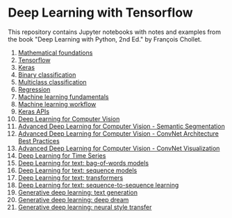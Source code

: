 Deep Learning with Tensorflow
=============================
This repository contains Jupyter notebooks with notes and examples from the book "Deep Learning with Python, 2nd Ed." by François Chollet.

1. [Mathematical foundations](mathematical_foundations.ipynb)  
2. [Tensorflow](tensorflow_basic.ipynb)
3. [Keras](keras.ipynb)  
4. [Binary classification](binary_classification.ipynb)  
5. [Multiclass classification](multiclass_classification.ipynb)  
6. [Regression](regression.ipynb)
7. [Machine learning fundamentals](ml_fundamentals.ipynb)
8. [Machine learning workflow](ml_workflow.ipynb)
9. [Keras APIs](keras_api.ipynb)  
10. [Deep Learning for Computer Vision](computer_vision.ipynb)
11. [Advanced Deep Learning for Computer Vision - Semantic Segmentation](advanced_computer_vision.ipynb)  
12. [Advanced Deep Learning for Computer Vision - ConvNet Architecture Best Practices](convnet_best_practices.ipynb)  
13. [Advanced Deep Learning for Computer Vision - ConvNet Visualization](convnet_visualization.ipynb)  
14. [Deep Learning for Time Series](time_series.ipynb)
15. [Deep Learning for text: bag-of-words models](deep_learning_for_text.ipynb)
16. [Deep Learning for text: sequence models](sequence_models.ipynb)
17. [Deep Learning for text: transformers](transformers.ipynb)
18. [Deep Learning for text: sequence-to-sequence learning](sequence2sequence.ipynb)
19. [Generative deep learning: text generation](text_generation.ipynb)
20. [Generative deep learning: deep dream](deep_dream.ipynb)
21. [Generative deep learning: neural style transfer](neural_style_transfer.ipynb)
